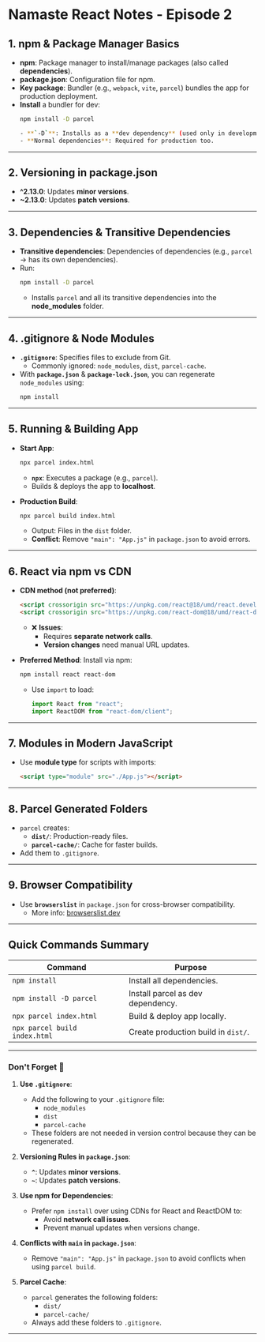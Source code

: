 # Namaste React Notes - Episode 2

## 1. npm & Package Manager Basics
- **npm**: Package manager to install/manage packages (also called **dependencies**).
- **package.json**: Configuration file for npm.
- **Key package**: Bundler (e.g., `webpack`, `vite`, `parcel`) bundles the app for production deployment.
- **Install** a bundler for dev:
  ```bash
  npm install -D parcel

  - **`-D`**: Installs as a **dev dependency** (used only in development).
  - **Normal dependencies**: Required for production too.

---

## 2. Versioning in package.json
- **^2.13.0**: Updates **minor versions**.
- **~2.13.0**: Updates **patch versions**.

---

## 3. Dependencies & Transitive Dependencies
- **Transitive dependencies**: Dependencies of dependencies (e.g., `parcel` → has its own dependencies).
- Run:
  ```bash
  npm install -D parcel
  ```
  - Installs `parcel` and all its transitive dependencies into the **node_modules** folder.

---

## 4. .gitignore & Node Modules
- **`.gitignore`**: Specifies files to exclude from Git.
  - Commonly ignored: `node_modules`, `dist`, `parcel-cache`.
- With **`package.json`** & **`package-lock.json`**, you can regenerate `node_modules` using:
  ```bash
  npm install
  ```

---

## 5. Running & Building App
- **Start App**:
  ```bash
  npx parcel index.html
  ```
  - **`npx`**: Executes a package (e.g., `parcel`).
  - Builds & deploys the app to **localhost**.

- **Production Build**:
  ```bash
  npx parcel build index.html
  ```
  - Output: Files in the `dist` folder.
  - **Conflict**: Remove `"main": "App.js"` in `package.json` to avoid errors.

---

## 6. React via npm vs CDN
- **CDN method (not preferred)**:
  ```html
  <script crossorigin src="https://unpkg.com/react@18/umd/react.development.js"></script>
  <script crossorigin src="https://unpkg.com/react-dom@18/umd/react-dom.development.js"></script>
  ```
  - ❌ **Issues**:
    - Requires **separate network calls**.
    - **Version changes** need manual URL updates.

- **Preferred Method**:
  Install via npm:
  ```bash
  npm install react react-dom
  ```
  - Use `import` to load:
    ```javascript
    import React from "react";
    import ReactDOM from "react-dom/client";
    ```

---

## 7. Modules in Modern JavaScript
- Use **module type** for scripts with imports:
  ```html
  <script type="module" src="./App.js"></script>
  ```

---

## 8. Parcel Generated Folders
- `parcel` creates:
  - **`dist/`**: Production-ready files.
  - **`parcel-cache/`**: Cache for faster builds.
- Add them to `.gitignore`.

---

## 9. Browser Compatibility
- Use **`browserslist`** in `package.json` for cross-browser compatibility.
  - More info: [browserslist.dev](https://browserslist.dev)

---

## Quick Commands Summary
| **Command**                  | **Purpose**                             |
|------------------------------|-----------------------------------------|
| `npm install`                | Install all dependencies.              |
| `npm install -D parcel`      | Install parcel as dev dependency.      |
| `npx parcel index.html`      | Build & deploy app locally.            |
| `npx parcel build index.html`| Create production build in `dist/`.    |

---
### **Don't Forget** 📝

1. **Use `.gitignore`**:
   - Add the following to your `.gitignore` file:
     - `node_modules`
     - `dist`
     - `parcel-cache`
   - These folders are not needed in version control because they can be regenerated.

2. **Versioning Rules in `package.json`**:
   - **`^`**: Updates **minor versions**.
   - **`~`**: Updates **patch versions**.

3. **Use npm for Dependencies**:
   - Prefer `npm install` over using CDNs for React and ReactDOM to:
     - Avoid **network call issues**.
     - Prevent manual updates when versions change.

4. **Conflicts with `main` in `package.json`**:
   - Remove `"main": "App.js"` in `package.json` to avoid conflicts when using `parcel build`.

5. **Parcel Cache**:
   - `parcel` generates the following folders:
     - `dist/`
     - `parcel-cache/`
   - Always add these folders to `.gitignore`.

---
